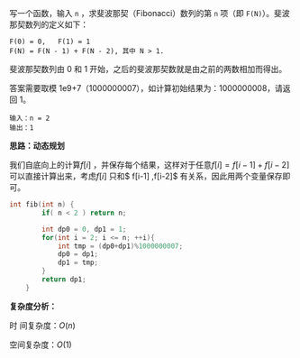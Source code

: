写一个函数，输入 `n` ，求斐波那契（Fibonacci）数列的第 `n` 项（即 `F(N)`）。斐波那契数列的定义如下：

```
F(0) = 0,   F(1) = 1
F(N) = F(N - 1) + F(N - 2), 其中 N > 1.
```

斐波那契数列由 0 和 1 开始，之后的斐波那契数就是由之前的两数相加而得出。

答案需要取模 1e9+7（1000000007），如计算初始结果为：1000000008，请返回 1。



```
输入：n = 2
输出：1
```



<b>思路：动态规划</b>

我们自底向上的计算$f[i]$ ，并保存每个结果，这样对于任意$f[i] = f[i-1]+f[i-2]$ 可以直接计算出来，考虑$f[i]$ 只和$ f[i-1] ,f[i-2]$ 有关系，因此用两个变量保存即可。

```c++
int fib(int n) {
        if( n < 2 ) return n;

        int dp0 = 0, dp1 = 1;
        for(int i = 2; i <= n; ++i){
            int tmp = (dp0+dp1)%1000000007;
            dp0 = dp1;
            dp1 = tmp;
        }
        return dp1;
    }
```

<b>复杂度分析：</b>

时	间复杂度：$O(n)$ 

空间复杂度：$O(1)$ 